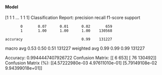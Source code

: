 #### Model
[1 1 1 ... 1 1 1]
Classification Report:
              precision    recall  f1-score   support

           0       0.07      0.01      0.02       659
           1       1.00      1.00      1.00    130568

    accuracy                           0.99    131227
   macro avg       0.53      0.50      0.51    131227
weighted avg       0.99      0.99      0.99    131227

Accuracy: 0.9944447407926722
Confusion Matrix:
[[     6    653]
 [    76 130492]]
Confusion Matrix (%):
[[4.57222980e-03 4.97611010e-01]
 [5.79149108e-02 9.94399018e+01]]
